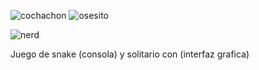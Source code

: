 ![cochachon](https://github.com/user-attachments/assets/62efa5c1-765e-401a-890b-c22b073f15da)    ![osesito](https://github.com/user-attachments/assets/1e699d39-ccfb-4346-8a9d-c097ff90aabd)


![nerd](https://github.com/user-attachments/assets/456e61f6-e9ff-4d69-ac55-d6fcea53da77)    


Juego de snake (consola) y solitario con (interfaz grafica) 




